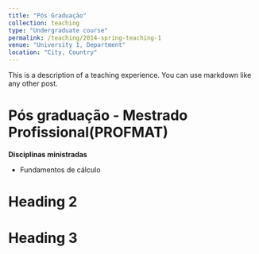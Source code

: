 ```yaml
---
title: "Pós Graduação"
collection: teaching
type: "Undergraduate course"
permalink: /teaching/2014-spring-teaching-1
venue: "University 1, Department"
location: "City, Country"
---
```


This is a description of a teaching experience. You can use markdown like any other post.

Pós graduação - Mestrado Profissional(PROFMAT)
======
**Disciplinas ministradas**
- Fundamentos de cálculo

Heading 2
======

Heading 3
======

